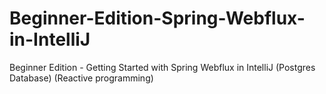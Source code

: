 # Beginner-Edition-Spring-Webflux-in-IntelliJ
Beginner Edition - Getting Started with Spring Webflux in IntelliJ (Postgres Database) (Reactive programming)
